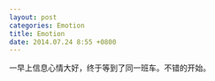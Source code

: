```yaml
---
layout: post
categories: Emotion
title: Emotion
date: 2014.07.24 8:55 +0800
---
```


一早上信息心情大好，终于等到了同一班车。不错的开始。
